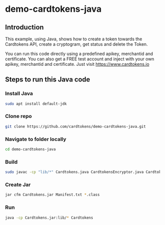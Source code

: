 # demo-cardtokens-java

## Introduction
This example, using Java, shows how to create a token towards the Cardtokens API, create a cryptogram, get status and delete the Token. 

You can run this code directly using a predefined apikey, merchantid and certificate. You can also get a FREE test account and inject with your own apikey, merchantid and certificate. Just visit https://www.cardtokens.io

## Steps to run this Java code

### Install Java
```bash
sudo apt install default-jdk
```

### Clone repo
```bash
git clone https://github.com/cardtokens/demo-cardtokens-java.git
```

### Navigate to folder locally
```bash
cd demo-cardtokens-java
```

### Build
```bash
sudo javac -cp "lib/*" Cardtokens.java CardtokensEncryptor.java CardtokensHttp.java CardtokensResponse.java CardType.java CryptogramResponseType.java DeleteResponseType.java StatusResponseType.java TokenResponseType.java TokenType.java
```

### Create Jar
```bash
jar cfm Cardtokens.jar Manifest.txt *.class
```

### Run
```bash
java -cp Cardtokens.jar:lib/* Cardtokens
```

